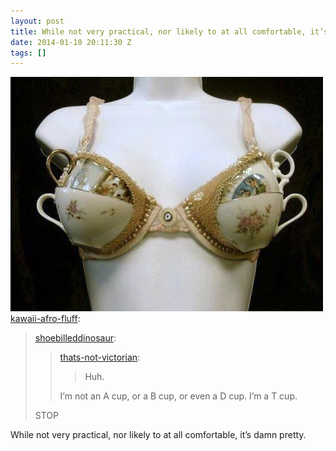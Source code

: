 ```yaml
---
layout: post
title: While not very practical, nor likely to at all comfortable, it’s damn pretty.
date: 2014-01-10 20:11:30 Z
tags: []
---
```

![](/media/2014/01/72893992943.jpg)
[kawaii-afro-fluff](http://kawaii-afro-fluff.tumblr.com/post/68886509806/shoebilleddinosaur-thats-not-victorian):

> [shoebilleddinosaur](http://shoebilleddinosaur.tumblr.com/post/65083517387/thats-not-victorian-huh-im-not-an-a-cup):
> 
> > [thats-not-victorian](http://thats-not-victorian.tumblr.com/post/65058165128/huh):
> > 
> > > Huh.
> > 
> > I’m not an A cup, or a B cup, or even a D cup. I’m a T cup.
> 
> STOP

While not very practical, nor likely to at all comfortable, it’s damn pretty.
